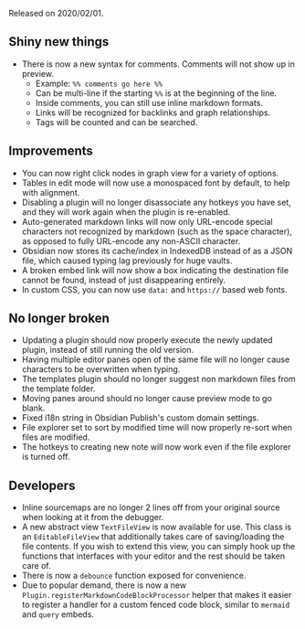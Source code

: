 Released on 2020/02/01.

## Shiny new things

- There is now a new syntax for comments. Comments will not show up in preview.
	- Example: `%% comments go here %%`
	- Can be multi-line if the starting `%%` is at the beginning of the line.
	- Inside comments, you can still use inline markdown formats.
	- Links will be recognized for backlinks and graph relationships.
	- Tags will be counted and can be searched.

## Improvements

- You can now right click nodes in graph view for a variety of options.
- Tables in edit mode will now use a monospaced font by default, to help with alignment.
- Disabling a plugin will no longer disassociate any hotkeys you have set, and they will work again when the plugin is re-enabled.
- Auto-generated markdown links will now only URL-encode special characters not recognized by markdown (such as the space character), as opposed to fully URL-encode any non-ASCII character.
- Obsidian now stores its cache/index in IndexedDB instead of as a JSON file, which caused typing lag previously for huge vaults.
- A broken embed link will now show a box indicating the destination file cannot be found, instead of just disappearing entirely.
- In custom CSS, you can now use `data:` and `https://` based web fonts.

## No longer broken

- Updating a plugin should now properly execute the newly updated plugin, instead of still running the old version.
- Having multiple editor panes open of the same file will no longer cause characters to be overwritten when typing.
- The templates plugin should no longer suggest non markdown files from the template folder.
- Moving panes around should no longer cause preview mode to go blank.
- Fixed i18n string in Obsidian Publish's custom domain settings.
- File explorer set to sort by modified time will now properly re-sort when files are modified.
- The hotkeys to creating new note will now work even if the file explorer is turned off.

## Developers

- Inline sourcemaps are no longer 2 lines off from your original source when looking at it from the debugger.
- A new abstract view `TextFileView` is now available for use. This class is an `EditableFileView` that additionally takes care of saving/loading the file contents. If you wish to extend this view, you can simply hook up the functions that interfaces with your editor and the rest should be taken care of.
- There is now a `debounce` function exposed for convenience.
- Due to popular demand, there is now a new `Plugin.registerMarkdownCodeBlockProcessor` helper that makes it easier to register a handler for a custom fenced code block, similar to `mermaid` and `query` embeds.
